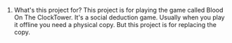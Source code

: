 1.  What's this project for?
This project is for playing the game called Blood On The ClockTower. It's a social deduction game. Usually when you play it offline you need a physical copy. But this project is for replacing the copy.
